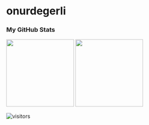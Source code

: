 # onurdegerli

### My GitHub Stats

<img height="180em" src="https://github-readme-stats.vercel.app/api?username=onurdegerli&show_icons=true&hide_border=true&&count_private=true&include_all_commits=true" />

<img height="180em" src="https://github-readme-stats.vercel.app/api/top-langs?username=onurdegerli&show_icons=true&hide_border=true&&count_private=true&include_all_commits=true" />

![visitors](https://visitor-badge.glitch.me/badge?page_id=onurdegerli.onurdegerli)
